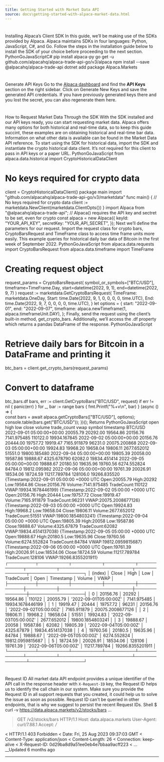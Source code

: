 ```yaml
---
title: Getting Started with Market Data API
source: docs\getting-started-with-alpaca-market-data.html
---
```


# 
Installing Alpaca’s Client SDK
[](getting-started-with-alpaca-market-data.html#installing-alpacas-client-sdk)
In this guide, we’ll be making use of the SDKs provided by Alpaca. Alpaca maintains SDKs in four languages: Python, JavaScript, C#, and Go. Follow the steps in the installation guide below to install the SDK of your choice before proceeding to the next section.
PythonGoJavaScriptC#
pip install alpaca-py
go get -u github.com/alpacahq/alpaca-trade-api-go/v3/alpaca
npm install --save @alpacahq/alpaca-trade-api
dotnet add package Alpaca.Markets
# 
Generate API Keys
[](getting-started-with-alpaca-market-data.html#generate-api-keys)
Go to the [Alpaca dashboard](https://app.alpaca.markets/brokerage/dashboard/overview) and find the **API Keys** section on the right sidebar. Click on Generate New Keys and save the generated API credentials. If you have previously generated keys there and you lost the secret, you can also regenerate them here.
# 
How to Request Market Data Through the SDK
[](getting-started-with-alpaca-market-data.html#how-to-request-market-data-through-the-sdk)
With the SDK installed and our API keys ready, you can start requesting market data. Alpaca offers many options for both historical and real-time data, so to keep this guide succint, these examples are on obtaining historical and real-time bar data. Information on what other data is available can be found in the Market Data API reference.
To start using the SDK for historical data, import the SDK and instantiate the crypto historical data client. It’s not required for this client to pass in API keys or a paper URL.
PythonGoJavaScript
from alpaca.data.historical import CryptoHistoricalDataClient
# No keys required for crypto data
client = CryptoHistoricalDataClient()
package main
import "github.com/alpacahq/alpaca-trade-api-go/v3/marketdata"
func main() {
// No keys required for crypto data
client := marketdata.NewClient(marketdata.ClientOpts{})
}
import Alpaca from "@alpacahq/alpaca-trade-api";
// Alpaca() requires the API key and sectret to be set, even for crypto
const alpaca = new Alpaca({
keyId: "YOUR_API_KEY",
secretKey: "YOUR_API_SECRET",
});
Next we’ll define the parameters for our request. Import the request class for crypto bars, CryptoBarsRequest and TimeFrame class to access time frame units more easily. This example queries for historical daily bar data of Bitcoin in the first week of September 2022.
PythonGoJavaScript
from alpaca.data.requests import CryptoBarsRequest
from alpaca.data.timeframe import TimeFrame
# Creating request object
request_params = CryptoBarsRequest(
symbol_or_symbols=["BTC/USD"],
timeframe=TimeFrame.Day,
start=datetime(2022, 9, 1),
end=datetime(2022, 9, 7)
)
request := marketdata.GetCryptoBarsRequest{
TimeFrame: marketdata.OneDay,
Start:     time.Date(2022, 9, 1, 0, 0, 0, 0, time.UTC),
End:       time.Date(2022, 9, 7, 0, 0, 0, 0, time.UTC),
}
let options = {
start: "2022-09-01",
end: "2022-09-07",
timeframe: alpaca.newTimeframe(1, alpaca.timeframeUnit.DAY),
};
Finally, send the request using the client’s built-in method, get_crypto_bars. Additionally, we’ll access the .df property which returns a pandas DataFrame of the response.
PythonGoJavaScript
# Retrieve daily bars for Bitcoin in a DataFrame and printing it
btc_bars = client.get_crypto_bars(request_params)
# Convert to dataframe
btc_bars.df
bars, err := client.GetCryptoBars("BTC/USD", request)
if err != nil {
panic(err)
}
for _, bar := range bars {
fmt.Printf("%+v\n", bar)
}
(async () => {  
const bars = await alpaca.getCryptoBars(["BTC/USD"], options);
console.table(bars.get("BTC/USD"));
})();
Returns
PythonGoJavaScript
open      high       low     close        volume  trade_count          vwap
symbol  timestamp
BTC/USD 2022-09-01 05:00:00+00:00  20055.79  20292.00  19564.86  20156.76   7141.975485     110122.0  19934.167845
2022-09-02 05:00:00+00:00  20156.76  20444.00  19757.72  19919.47   7165.911879      96231.0  20075.200868
2022-09-03 05:00:00+00:00  19924.83  19968.20  19658.04  19806.11   2677.652012      51551.0  19800.185480
2022-09-04 05:00:00+00:00  19805.39  20058.00  19587.86  19888.67   4325.678790      62082.0  19834.451414
2022-09-05 05:00:00+00:00  19888.67  20180.50  19635.96  19760.56   6274.552824      84784.0  19812.095982
2022-09-06 05:00:00+00:00  19761.39  20026.91  18534.06  18724.59  11217.789784     128106.0  19266.835520
{Timestamp:2022-09-01 05:00:00 +0000 UTC Open:20055.79 High:20292 Low:19564.86 Close:20156.76 Volume:7141.975485 TradeCount:110122 VWAP:19934.1678446199}
{Timestamp:2022-09-02 05:00:00 +0000 UTC Open:20156.76 High:20444 Low:19757.72 Close:19919.47 Volume:7165.911879 TradeCount:96231 VWAP:20075.2008677126}
{Timestamp:2022-09-03 05:00:00 +0000 UTC Open:19924.83 High:19968.2 Low:19658.04 Close:19806.11 Volume:2677.652012 TradeCount:51551 VWAP:19800.1854803241}
{Timestamp:2022-09-04 05:00:00 +0000 UTC Open:19805.39 High:20058 Low:19587.86 Close:19888.67 Volume:4325.67879 TradeCount:62082 VWAP:19834.4514137038}
{Timestamp:2022-09-05 05:00:00 +0000 UTC Open:19888.67 High:20180.5 Low:19635.96 Close:19760.56 Volume:6274.552824 TradeCount:84784 VWAP:19812.0959815687}
{Timestamp:2022-09-06 05:00:00 +0000 UTC Open:19761.39 High:20026.91 Low:18534.06 Close:18724.59 Volume:11217.789784 TradeCount:128106 VWAP:19266.8355201911}
┌─────────┬──────────┬──────────┬──────────┬────────────┬──────────┬────────────────────────┬──────────────┬──────────────────┐
│ (index) │ Close    │ High     │ Low      │ TradeCount │ Open     │ Timestamp              │ Volume       │ VWAP             │
├─────────┼──────────┼──────────┼──────────┼────────────┼──────────┼────────────────────────┼──────────────┼──────────────────┤
│ 0       │ 20156.76 │ 20292    │ 19564.86 │ 110122     │ 20055.79 │ '2022-09-01T05:00:00Z' │ 7141.975485  │ 19934.1678446199 │
│ 1       │ 19919.47 │ 20444    │ 19757.72 │ 96231      │ 20156.76 │ '2022-09-02T05:00:00Z' │ 7165.911879  │ 20075.2008677126 │
│ 2       │ 19806.11 │ 19968.2  │ 19658.04 │ 51551      │ 19924.83 │ '2022-09-03T05:00:00Z' │ 2677.652012  │ 19800.1854803241 │
│ 3       │ 19888.67 │ 20058    │ 19587.86 │ 62082      │ 19805.39 │ '2022-09-04T05:00:00Z' │ 4325.67879   │ 19834.4514137038 │
│ 4       │ 19760.56 │ 20180.5  │ 19635.96 │ 84784      │ 19888.67 │ '2022-09-05T05:00:00Z' │ 6274.552824  │ 19812.0959815687 │
│ 5       │ 18724.59 │ 20026.91 │ 18534.06 │ 128106     │ 19761.39 │ '2022-09-06T05:00:00Z' │ 11217.789784 │ 19266.8355201911 │
└─────────┴──────────┴──────────┴──────────┴────────────┴──────────┴────────────────────────┴──────────────┴──────────────────┘
# 
Request ID
[](getting-started-with-alpaca-market-data.html#request-id)
All market data API endpoint provides a unique identifier of the API call in the response header with `X-Request-ID` key, the Request ID helps us to identify the call chain in our system. 
Make sure you provide the Request ID in all support requests that you created, it could help us to solve the issue as soon as possible. Request ID can't be queried in other endpoints, that is why we suggest to persist the recent Request IDs.
Shell
$ curl -v https://data.alpaca.markets/v2/stocks/bars
...
> GET /v2/stocks/bars HTTP/1.1
> Host: data.alpaca.markets
> User-Agent: curl/7.88.1
> Accept: */*
>
< HTTP/1.1 403 Forbidden
< Date: Fri, 25 Aug 2023 09:37:03 GMT
< Content-Type: application/json
< Content-Length: 26
< Connection: keep-alive
< X-Request-ID: 0d29ba8d9a51ee0eb4e7bbaa9acff223
<
...
__Updated 6 months ago
* * *
